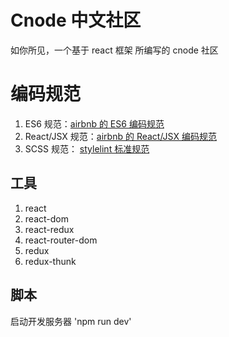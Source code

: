 # Cnode 中文社区
如你所见，一个基于 react 框架 所编写的 cnode 社区

# 编码规范

1. ES6 规范：[airbnb 的 ES6 编码规范](https://github.com/airbnb/javascript)
2. React/JSX 规范：[airbnb 的 React/JSX 编码规范](https://github.com/airbnb/javascript/tree/master/react)
3. SCSS 规范： [stylelint 标准规范](https://github.com/stylelint/stylelint-config-standard/blob/master/index.js)

## 工具

1. react
2. react-dom
3. react-redux
4. react-router-dom
5. redux
6. redux-thunk

## 脚本
启动开发服务器 'npm run dev'
